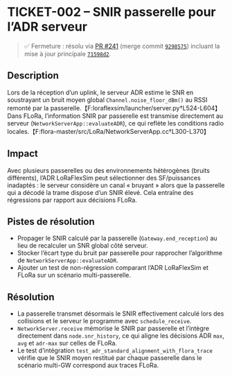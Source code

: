 # TICKET-002 – SNIR passerelle pour l’ADR serveur

> ✅ Fermeture : résolu via [PR #241](https://github.com/rot226/LoRaFlexSim/pull/241)
> (merge commit [`9298575`](https://github.com/rot226/LoRaFlexSim/commit/92985757d6b24685abf50c96c5bfee23750831d7))
> incluant la mise à jour principale [`71598d2`](https://github.com/rot226/LoRaFlexSim/commit/71598d21fe66032fda055dd2f0109f6b545e16fb).

## Description
Lors de la réception d’un uplink, le serveur ADR estime le SNR en soustrayant un bruit moyen global `Channel.noise_floor_dBm()` au RSSI remonté par la passerelle.【F:loraflexsim/launcher/server.py†L524-L604】 Dans FLoRa, l’information SNIR par passerelle est transmise directement au serveur (`NetworkServerApp::evaluateADR`), ce qui reflète les conditions radio locales.【F:flora-master/src/LoRa/NetworkServerApp.cc†L300-L370】

## Impact
Avec plusieurs passerelles ou des environnements hétérogènes (bruits différents), l’ADR LoRaFlexSim peut sélectionner des SF/puissances inadaptés : le serveur considère un canal « bruyant » alors que la passerelle qui a décodé la trame dispose d’un SNIR élevé. Cela entraîne des régressions par rapport aux décisions FLoRa.

## Pistes de résolution
- Propager le SNIR calculé par la passerelle (`Gateway.end_reception`) au lieu de recalculer un SNR global côté serveur.
- Stocker l’écart type du bruit par passerelle pour rapprocher l’algorithme de `NetworkServerApp::evaluateADR`.
- Ajouter un test de non-régression comparant l’ADR LoRaFlexSim et FLoRa sur un scénario multi-passerelle.

## Résolution
- La passerelle transmet désormais le SNIR effectivement calculé lors des collisions et le serveur le programme avec `schedule_receive`.
- `NetworkServer.receive` mémorise le SNIR par passerelle et l’intègre directement dans `node.snr_history`, ce qui aligne les décisions ADR `max`, `avg` et `adr-max` sur celles de FLoRa.
- Le test d’intégration `test_adr_standard_alignment_with_flora_trace` vérifie que le SNIR moyen restitué par chaque passerelle dans le scénario multi-GW correspond aux traces FLoRa.
